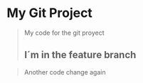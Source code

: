 # My Git Project

> My code for the git proyect
>
> ## I´m in the feature branch

> Another code change again
